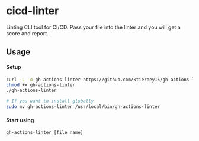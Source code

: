 # cicd-linter
Linting CLI tool for CI/CD. Pass your file into the linter and you will get a score and report.

## Usage
#### Setup
```bash
curl -L -o gh-actions-linter https://github.com/ktierney15/gh-actions-linter/releases/download/[version]/gh-actions-linter-[os]
chmod +x gh-actions-linter
./gh-actions-linter

# If you want to install globally
sudo mv gh-actions-linter /usr/local/bin/gh-actions-linter

```
#### Start using
```bash
gh-actions-linter [file name]
```